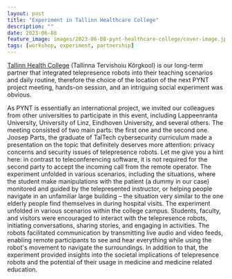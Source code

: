 ```yaml
---
layout: post
title: "Experiment in Tallinn Healthcare College"
description: ""
date: 2023-06-08
feature_image: images/2023-06-08-pynt-healthcare-college/cover-image.jpg
tags: [workshop, experiment, partnership]
---
```



[Tallinn Health College](https://ttk.ee/et) (Tallinna Tervishoiu Kõrgkool) is our long-term partner that integrated telepresence robots into their teaching scenarios and daily routine, therefore the choice of the location of the next PYNT project meeting, hands-on session, and an intriguing social experiment was obvious.

<!--more-->

As PYNT is essentially an international project, we invited our colleagues from other universities to participate in this event, including Lappeenranta University, University of Linz, Eindhoven University, and several others.
The meeting consisted of two main parts: the first one and the second one. Joosep Parts, the graduate of TalTech cybersecurity curriculum made a presentation on the topic that definitely deserves more attention: privacy concerns and security issues of telepresence robots. Let me give you a hint here: in contrast to teleconferencing software, it is not required for the second party to accept the incoming call from the remote operator.
The experiment unfolded in various scenarios, including the situations, where the student make manipulations with the patient (a dummy in our case) monitored and guided by the telepresented instructor, or helping people navigate in an unfamiliar large building – the situation very similar to the one elderly people find themselves in during hospital visits.
The experiment unfolded in various scenarios within the college campus. Students, faculty, and visitors were encouraged to interact with the telepresence robots, initiating conversations, sharing stories, and engaging in activities. The robots facilitated communication by transmitting live audio and video feeds, enabling remote participants to see and hear everything while using the robot's movement to navigate the surroundings.
In addition to that, the experiment provided insights into the societal implications of telepresence robots and the potential of their usage in medicine and medicine related education.